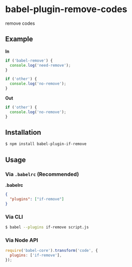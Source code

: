 # babel-plugin-remove-codes

remove codes

## Example

**In**

```js
if ('babel-remove') {
  console.log('need-remove');
}

if ('other') {
  console.log('no-remove');
}
```

**Out**

```js
if ('other') {
  console.log('no-remove');
}
```

## Installation

```sh
$ npm install babel-plugin-if-remove
```

## Usage

### Via `.babelrc` (Recommended)

**.babelrc**

```json
{
  "plugins": ["if-remove"]
}
```

### Via CLI

```sh
$ babel --plugins if-remove script.js
```

### Via Node API

```javascript
require('babel-core').transform('code', {
  plugins: ['if-remove'],
});
```
